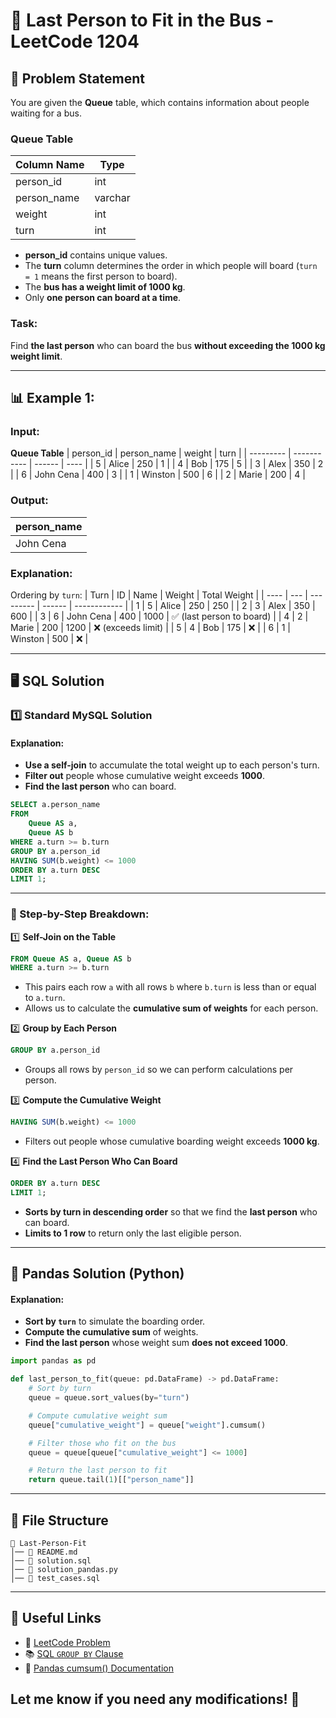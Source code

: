 # 🚌 Last Person to Fit in the Bus - LeetCode 1204

## 📌 Problem Statement
You are given the **Queue** table, which contains information about people waiting for a bus.

### Queue Table
| Column Name | Type    |
| ----------- | ------- |
| person_id   | int     |
| person_name | varchar |
| weight      | int     |
| turn        | int     |

- **person_id** contains unique values.
- The **turn** column determines the order in which people will board (`turn = 1` means the first person to board).
- The **bus has a weight limit of 1000 kg**.
- Only **one person can board at a time**.

### Task:
Find **the last person** who can board the bus **without exceeding the 1000 kg weight limit**.

---

## 📊 Example 1:
### Input:
**Queue Table**
| person_id | person_name | weight | turn |
| --------- | ----------- | ------ | ---- |
| 5         | Alice       | 250    | 1    |
| 4         | Bob         | 175    | 5    |
| 3         | Alex        | 350    | 2    |
| 6         | John Cena   | 400    | 3    |
| 1         | Winston     | 500    | 6    |
| 2         | Marie       | 200    | 4    |

### Output:
| person_name |
| ----------- |
| John Cena   |

### Explanation:
Ordering by `turn`:
| Turn | ID  | Name      | Weight | Total Weight |
| ---- | --- | --------- | ------ | ------------ |
| 1    | 5   | Alice     | 250    | 250          |
| 2    | 3   | Alex      | 350    | 600          |
| 3    | 6   | John Cena | 400    | 1000         | ✅ (last person to board) |
| 4    | 2   | Marie     | 200    | 1200         | ❌ (exceeds limit)        |
| 5    | 4   | Bob       | 175    | ❌            |
| 6    | 1   | Winston   | 500    | ❌            |

---

## 🖥 SQL Solution

### 1️⃣ Standard MySQL Solution
#### Explanation:
- **Use a self-join** to accumulate the total weight up to each person's turn.
- **Filter out** people whose cumulative weight exceeds **1000**.
- **Find the last person** who can board.

```sql
SELECT a.person_name
FROM
    Queue AS a,
    Queue AS b
WHERE a.turn >= b.turn
GROUP BY a.person_id
HAVING SUM(b.weight) <= 1000
ORDER BY a.turn DESC
LIMIT 1;
```

---

### 📝 Step-by-Step Breakdown:

1️⃣ **Self-Join on the Table**
```sql
FROM Queue AS a, Queue AS b
WHERE a.turn >= b.turn
```
- This pairs each row `a` with all rows `b` where `b.turn` is less than or equal to `a.turn`.
- Allows us to calculate the **cumulative sum of weights** for each person.

2️⃣ **Group by Each Person**
```sql
GROUP BY a.person_id
```
- Groups all rows by `person_id` so we can perform calculations per person.

3️⃣ **Compute the Cumulative Weight**
```sql
HAVING SUM(b.weight) <= 1000
```
- Filters out people whose cumulative boarding weight exceeds **1000 kg**.

4️⃣ **Find the Last Person Who Can Board**
```sql
ORDER BY a.turn DESC
LIMIT 1;
```
- **Sorts by turn in descending order** so that we find the **last person** who can board.
- **Limits to 1 row** to return only the last eligible person.

---

## 🐍 Pandas Solution (Python)
#### Explanation:
- **Sort by `turn`** to simulate the boarding order.
- **Compute the cumulative sum** of weights.
- **Find the last person** whose weight sum **does not exceed 1000**.

```python
import pandas as pd

def last_person_to_fit(queue: pd.DataFrame) -> pd.DataFrame:
    # Sort by turn
    queue = queue.sort_values(by="turn")

    # Compute cumulative weight sum
    queue["cumulative_weight"] = queue["weight"].cumsum()

    # Filter those who fit on the bus
    queue = queue[queue["cumulative_weight"] <= 1000]

    # Return the last person to fit
    return queue.tail(1)[["person_name"]]
```

---

## 📁 File Structure
```
📂 Last-Person-Fit
│── 📜 README.md
│── 📜 solution.sql
│── 📜 solution_pandas.py
│── 📜 test_cases.sql
```

---

## 🔗 Useful Links
- 📖 [LeetCode Problem](https://leetcode.com/problems/last-person-to-fit-in-the-bus/)
- 📚 [SQL `GROUP BY` Clause](https://www.w3schools.com/sql/sql_groupby.asp)
- 🐍 [Pandas cumsum() Documentation](https://pandas.pydata.org/docs/reference/api/pandas.DataFrame.cumsum.html)

## Let me know if you need any modifications! 🚀